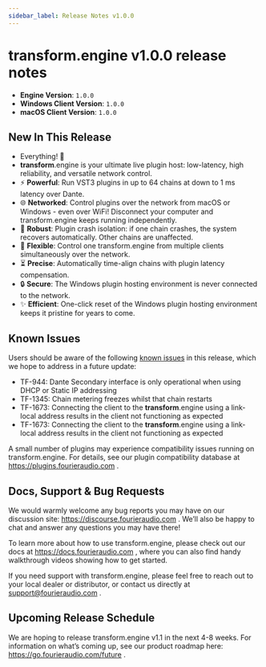 ```yaml
---
sidebar_label: Release Notes v1.0.0
---
```


# transform.engine v1.0.0 release notes

- **Engine Version**: `1.0.0`
- **Windows Client Version**: `1.0.0`
- **macOS Client Version**: `1.0.0`

## New In This Release

- Everything! 🎉
- **transform**.engine is your ultimate live plugin host: low-latency, high reliability, and versatile network control.
- ⚡ **Powerful**: Run VST3 plugins in up to 64 chains at down to 1 ms latency over Dante.
- 🌐 **Networked**: Control plugins over the network from macOS or Windows - even over WiFi! Disconnect your computer and transform.engine keeps running independently.
- 💪 **Robust**: Plugin crash isolation: if one chain crashes, the system recovers automatically. Other chains are unaffected.
- 🤯 **Flexible**: Control one transform.engine from multiple clients simultaneously over the network.
- ⏳ **Precise**: Automatically time-align chains with plugin latency compensation.
- 🔒 **Secure**: The Windows plugin hosting environment is never connected to the network.
- ✨ **Efficient**: One-click reset of the Windows plugin hosting environment keeps it pristine for years to come.

## Known Issues

Users should be aware of the following [known issues](../manual/known-issues) in this release, which we hope to address in a future update:

- TF-944: Dante Secondary interface is only operational when using DHCP or Static IP addressing
- TF-1345: Chain metering freezes whilst that chain restarts
- TF-1673: Connecting the client to the **transform**.engine using a link-local address results in the client not functioning as expected
- TF-1673: Connecting the client to the **transform**.engine using a link-local address results in the client not functioning as expected

A small number of plugins may experience compatibility issues running on transform.engine.
For details, see our plugin compatibility database at https://plugins.fourieraudio.com .

## Docs, Support & Bug Requests

We would warmly welcome any bug reports you may have on our discussion site:
https://discourse.fourieraudio.com . We’ll also be happy to chat and answer any questions you may
have there!

To learn more about how to use transform.engine, please check out our docs at
https://docs.fourieraudio.com , where you can also find handy walkthrough videos showing how to get
started.

If you need support with transform.engine, please feel free to reach out to your local dealer or
distributor, or contact us directly at support@fourieraudio.com .

## Upcoming Release Schedule

We are hoping to release transform.engine v1.1 in the next 4-8 weeks. For information on what’s
coming up, see our product roadmap here: https://go.fourieraudio.com/future .
